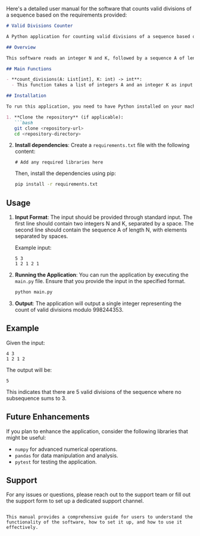Here's a detailed user manual for the software that counts valid divisions of a sequence based on the requirements provided:

```markdown
# Valid Divisions Counter

A Python application for counting valid divisions of a sequence based on specific criteria.

## Overview

This software reads an integer N and K, followed by a sequence A of length N. It generates all possible ways to divide the sequence A into contiguous subsequences and counts the valid divisions where no subsequence sums to K. The result is returned modulo 998244353.

## Main Functions

- **count_divisions(A: List[int], K: int) -> int**: 
  - This function takes a list of integers A and an integer K as input and returns the count of valid divisions of the sequence A, where no subsequence sums to K.

## Installation

To run this application, you need to have Python installed on your machine. Follow these steps to set up the environment:

1. **Clone the repository** (if applicable):
   ```bash
   git clone <repository-url>
   cd <repository-directory>
   ```

2. **Install dependencies**:
   Create a `requirements.txt` file with the following content:
   ```
   # Add any required libraries here
   ```

   Then, install the dependencies using pip:
   ```bash
   pip install -r requirements.txt
   ```

## Usage

1. **Input Format**:
   The input should be provided through standard input. The first line should contain two integers N and K, separated by a space. The second line should contain the sequence A of length N, with elements separated by spaces.

   Example input:
   ```
   5 3
   1 2 1 2 1
   ```

2. **Running the Application**:
   You can run the application by executing the `main.py` file. Ensure that you provide the input in the specified format.

   ```bash
   python main.py
   ```

3. **Output**:
   The application will output a single integer representing the count of valid divisions modulo 998244353.

## Example

Given the input:
```
4 3
1 2 1 2
```
The output will be:
```
5
```

This indicates that there are 5 valid divisions of the sequence where no subsequence sums to 3.

## Future Enhancements

If you plan to enhance the application, consider the following libraries that might be useful:
- `numpy` for advanced numerical operations.
- `pandas` for data manipulation and analysis.
- `pytest` for testing the application.

## Support

For any issues or questions, please reach out to the support team or fill out the support form to set up a dedicated support channel.

```

This manual provides a comprehensive guide for users to understand the functionality of the software, how to set it up, and how to use it effectively.